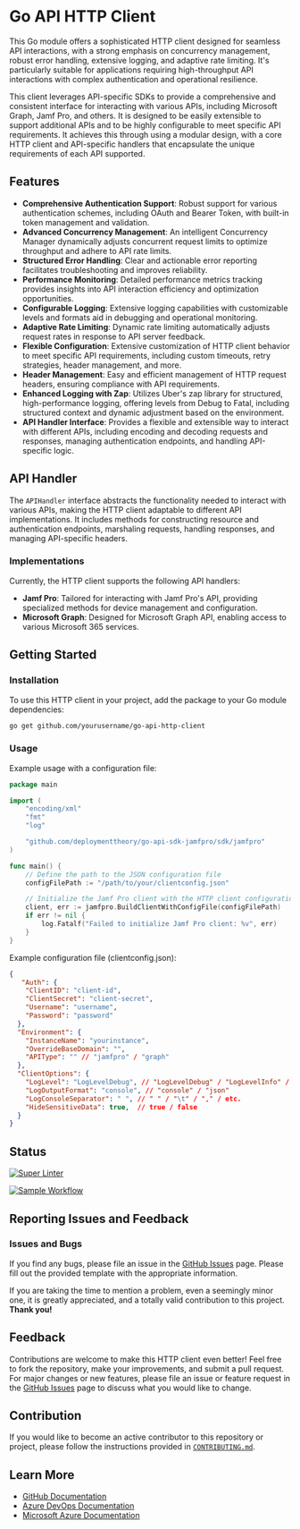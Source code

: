 # Go API HTTP Client

This Go module offers a sophisticated HTTP client designed for seamless API interactions, with a strong emphasis on concurrency management, robust error handling, extensive logging, and adaptive rate limiting. It's particularly suitable for applications requiring high-throughput API interactions with complex authentication and operational resilience.

This client leverages API-specific SDKs to provide a comprehensive and consistent interface for interacting with various APIs, including Microsoft Graph, Jamf Pro, and others. It is designed to be easily extensible to support additional APIs and to be highly configurable to meet specific API requirements. It achieves this through using a modular design, with a core HTTP client and API-specific handlers that encapsulate the unique requirements of each API supported.

## Features

- **Comprehensive Authentication Support**: Robust support for various authentication schemes, including OAuth and Bearer Token, with built-in token management and validation.
- **Advanced Concurrency Management**: An intelligent Concurrency Manager dynamically adjusts concurrent request limits to optimize throughput and adhere to API rate limits.
- **Structured Error Handling**: Clear and actionable error reporting facilitates troubleshooting and improves reliability.
- **Performance Monitoring**: Detailed performance metrics tracking provides insights into API interaction efficiency and optimization opportunities.
- **Configurable Logging**: Extensive logging capabilities with customizable levels and formats aid in debugging and operational monitoring.
- **Adaptive Rate Limiting**: Dynamic rate limiting automatically adjusts request rates in response to API server feedback.
- **Flexible Configuration**: Extensive customization of HTTP client behavior to meet specific API requirements, including custom timeouts, retry strategies, header management, and more.
- **Header Management**: Easy and efficient management of HTTP request headers, ensuring compliance with API requirements.
- **Enhanced Logging with Zap**: Utilizes Uber's zap library for structured, high-performance logging, offering levels from Debug to Fatal, including structured context and dynamic adjustment based on the environment.
- **API Handler Interface**: Provides a flexible and extensible way to interact with different APIs, including encoding and decoding requests and responses, managing authentication endpoints, and handling API-specific logic.

## API Handler

The `APIHandler` interface abstracts the functionality needed to interact with various APIs, making the HTTP client adaptable to different API implementations. It includes methods for constructing resource and authentication endpoints, marshaling requests, handling responses, and managing API-specific headers.

### Implementations

Currently, the HTTP client supports the following API handlers:

- **Jamf Pro**: Tailored for interacting with Jamf Pro's API, providing specialized methods for device management and configuration.
- **Microsoft Graph**: Designed for Microsoft Graph API, enabling access to various Microsoft 365 services.

## Getting Started

### Installation

To use this HTTP client in your project, add the package to your Go module dependencies:

```bash
go get github.com/yourusername/go-api-http-client
```

### Usage
Example usage with a configuration file:

```go
package main

import (
	"encoding/xml"
	"fmt"
	"log"

	"github.com/deploymenttheory/go-api-sdk-jamfpro/sdk/jamfpro"
)

func main() {
	// Define the path to the JSON configuration file
	configFilePath := "/path/to/your/clientconfig.json"

	// Initialize the Jamf Pro client with the HTTP client configuration
	client, err := jamfpro.BuildClientWithConfigFile(configFilePath)
	if err != nil {
		log.Fatalf("Failed to initialize Jamf Pro client: %v", err)
	}
}

```

Example configuration file (clientconfig.json):

```json
{
   "Auth": {
    "ClientID": "client-id",
    "ClientSecret": "client-secret",
    "Username": "username",
    "Password": "password"
  },
  "Environment": {
    "InstanceName": "yourinstance",
    "OverrideBaseDomain": "",
    "APIType": "" // "jamfpro" / "graph"
  },
  "ClientOptions": {
    "LogLevel": "LogLevelDebug", // "LogLevelDebug" / "LogLevelInfo" / "LogLevelWarn" / "LogLevelError" / "LogLevelFatal" / "LogLevelPanic"
    "LogOutputFormat": "console", // "console" / "json"
    "LogConsoleSeparator": " ", // " " / "\t" / "," / etc.
    "HideSensitiveData": true,  // true / false
  }
}
```

## Status

[![Super Linter](<https://github.com/segraef/Template/actions/workflows/linter.yml/badge.svg>)](<https://github.com/segraef/Template/actions/workflows/linter.yml>)

[![Sample Workflow](<https://github.com/segraef/Template/actions/workflows/workflow.yml/badge.svg>)](<https://github.com/segraef/Template/actions/workflows/workflow.yml>)


## Reporting Issues and Feedback

### Issues and Bugs

If you find any bugs, please file an issue in the [GitHub Issues][GitHubIssues] page. Please fill out the provided template with the appropriate information.

If you are taking the time to mention a problem, even a seemingly minor one, it is greatly appreciated, and a totally valid contribution to this project. **Thank you!**

## Feedback

Contributions are welcome to make this HTTP client even better! Feel free to fork the repository, make your improvements, and submit a pull request. For major changes or new features, please file an issue or feature request in the [GitHub Issues][GitHubIssues] page to discuss what you would like to change.

## Contribution

If you would like to become an active contributor to this repository or project, please follow the instructions provided in [`CONTRIBUTING.md`][Contributing].

## Learn More

* [GitHub Documentation][GitHubDocs]
* [Azure DevOps Documentation][AzureDevOpsDocs]
* [Microsoft Azure Documentation][MicrosoftAzureDocs]

<!-- References -->

<!-- Local -->
[ProjectSetup]: <https://docs.github.com/en/communities/setting-up-your-project-for-healthy-contributions>
[CreateFromTemplate]: <https://docs.github.com/en/github/creating-cloning-and-archiving-repositories/creating-a-repository-on-github/creating-a-repository-from-a-template>
[GitHubDocs]: <https://docs.github.com/>
[AzureDevOpsDocs]: <https://docs.microsoft.com/en-us/azure/devops/?view=azure-devops>
[GitHubIssues]: <https://github.com/segraef/Template/issues>
[Contributing]: CONTRIBUTING.md

<!-- External -->
[Az]: <https://img.shields.io/powershellgallery/v/Az.svg?style=flat-square&label=Az>
[AzGallery]: <https://www.powershellgallery.com/packages/Az/>
[PowerShellCore]: <https://github.com/PowerShell/PowerShell/releases/latest>

<!-- Docs -->
[MicrosoftAzureDocs]: <https://docs.microsoft.com/en-us/azure/>
[PowerShellDocs]: <https://docs.microsoft.com/en-us/powershell/>
